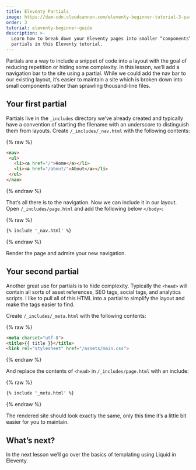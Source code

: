 ```yaml
---
title: Eleventy Partials
image: https://dam-cdn.cloudcannon.com/eleventy-beginner-tutorial-3-partials.png
order: 3
tutorial: eleventy-beginner-guide
description: >-
  Learn how to break down your Eleventy pages into smaller “components” with
  partials in this Eleventy tutorial.
---
```

Partials are a way to include a snippet of code into a layout with the goal of reducing repetition or hiding some complexity. In this lesson, we’ll add a navigation bar to the site using a partial. While we could add the nav bar to our existing layout, it’s easier to maintain a site which is broken down into small components rather than sprawling thousand-line files.

## Your first partial

Partials live in the `_includes` directory we’ve already created and typically have a convention of starting the filename with an underscore to distinguish them from layouts. Create `/_includes/_nav.html` with the following contents:

{% raw %}
 ```html
<nav>
  <ul>
    <li><a href="/">Home</a></li>
    <li><a href="/about/">About</a></li>
  </ul>
</nav>
```
{% endraw %}

That’s all there is to the navigation. Now we can include it in our layout. Open `/_includes/page.html` and add the following below `</body>`\:

{% raw %}
 ```html
{% include '_nav.html' %}
```
{% endraw %}

Render the page and admire your new navigation.

## Your second partial

Another great use for partials is to hide complexity. Typically the `<head>` will contain all sorts of asset references, SEO tags, social tags, and analytics scripts. I like to pull all of this HTML into a partial to simplify the layout and make the tags easier to find.

Create `/_includes/_meta.html` with the following contents:

{% raw %}
 ```html
<meta charset="utf-8">
<title>{{ title }}</title>
<link rel="stylesheet" href="/assets/main.css">
```
{% endraw %}

And replace the contents of `<head>` in `/_includes/page.html` with an include:

{% raw %}
 ```html
{% include '_meta.html' %}
```
{% endraw %}

The rendered site should look exactly the same, only this time it’s a little bit easier for you to maintain.

## What’s next?

In the next lesson we’ll go over the basics of templating using Liquid in Eleventy.
